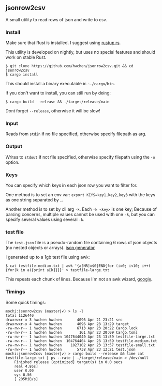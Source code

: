 ## jsonrow2csv

A small utility to read rows of json and write to csv.

### Install

Make sure that Rust is installed. I suggest using [rustup.rs](https://rustup.rs).

This utility is developed on nightly, but uses no special features and should work
on stable Rust.

```
$ git clone https://github.com/hwchen/jsonrow2csv.git && cd jsonrow2csv
$ cargo install
```

This should install a binary executable in `~./cargo/bin`.

If you don't want to install, you can still run by doing:

```
$ cargo build --release && ./target/release/main
```

Dont forget `--release`, otherwise it will be slow!

### Input

Reads from `stdin` if no file specified, otherwise specify filepath as arg.

### Output

Writes to `stdout` if not file specified, otherwise specify filepath using
the `-o` option.

### Keys

You can specify which keys in each json row you want to filter for.

One method is to set an env var: `export KEYS=key1,key2,key3` with the keys
as one string separated by `,`.

Another method is to set by cli arg `-k`. Each `-k <key>` is one key; Because
of parsing concerns, multiple values cannot be used with one `-k`, but you can
specify several values using several `-k`.

### test file

The `test.json` file is a pseudo-random file containing 6 rows of json objects
(no nested objects or arrays). [json generator](http://www.json-generator.com/)

I generated up to a 1gb test file using awk:

```
$ cat testfile-medium.txt | awk '{a[NR]=$0}END{for (i=0; i<10; i++){for(k in a){print a[k]}}}' > testfile-large.txt
```

This repeats each chunk of lines. Because I'm not an awk wizard, [google](https://askubuntu.com/questions/521465/how-can-i-repeat-the-content-of-a-file-n-times/521516#521516).

### Timings

Some quick timings:

```
mochi:jsonrow2csv (master|✔) > ls -l
total 1126440
drwxrwxr-x 3 hwchen hwchen       4096 Apr 21 23:21 src
drwxrwxr-x 4 hwchen hwchen       4096 Apr 23 13:29 target
-rw-rw-r-- 1 hwchen hwchen       6713 Apr 23 20:22 Cargo.lock
-rw-rw-r-- 1 hwchen hwchen        161 Apr 23 20:09 Cargo.toml
-rw-rw-r-- 1 hwchen hwchen 1047644040 Apr 23 13:59 testfile-large.txt
-rw-rw-r-- 1 hwchen hwchen  104764404 Apr 23 13:59 testfile-medium.txt
-rw-rw-r-- 1 hwchen hwchen    1027102 Apr 23 13:57 testfile-small.txt
-rw-rw-r-- 1 hwchen hwchen       5738 Apr 23 13:21 test.json
mochi:jsonrow2csv (master|✔) > cargo build --release && time cat testfile-large.txt | pv --rate | ./target/release/main > /dev/null
    Finished release [optimized] target(s) in 0.0 secs
    real 4.86s]
    user 0.00
    sys 0.56
    [ 205MiB/s]

```
